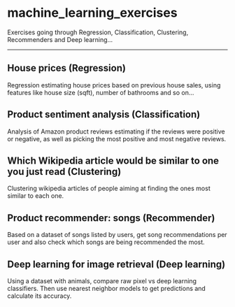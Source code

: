 # machine_learning_exercises
Exercises going through Regression, Classification, Clustering, Recommenders and Deep learning...

<hr>

## House prices (Regression)
Regression estimating house prices based on previous house sales, using features like house size (sqft), number of bathrooms and so on...


## Product sentiment analysis (Classification)
Analysis of Amazon product reviews estimating if the reviews were positive or negative, as well as picking the most positive and most negative reviews.


## Which Wikipedia article would be similar to one you just read (Clustering)
Clustering wikipedia articles of people aiming at finding the ones most similar to each one.


## Product recommender: songs (Recommender)
Based on a dataset of songs listed by users, get song recommendations per user and also check which songs are being recommended the most.


## Deep learning for image retrieval (Deep learning)
Using a dataset with animals, compare raw pixel vs deep learning classifiers. Then use nearest neighbor models to get predictions and calculate its accuracy.